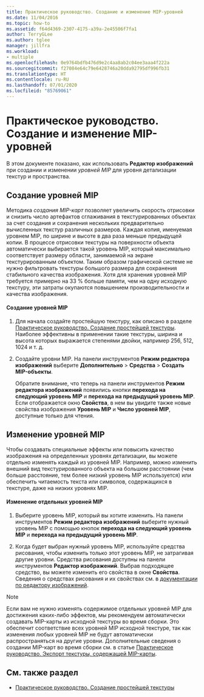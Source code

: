 ```yaml
---
title: Практическое руководство. Создание и изменение MIP-уровней
ms.date: 11/04/2016
ms.topic: how-to
ms.assetid: f64d4369-2307-4175-a39a-2e45506f7fa1
author: TerryGLee
ms.author: tglee
manager: jillfra
ms.workload:
- multiple
ms.openlocfilehash: 0e9764bdfb476d9e2c4aa8ab2c04ee3aaa4f222a
ms.sourcegitcommit: f27084e64c79e6428746a20dda92795df996fb31
ms.translationtype: HT
ms.contentlocale: ru-RU
ms.lasthandoff: 07/01/2020
ms.locfileid: "85769061"
---
```

# <a name="how-to-create-and-modify-mip-levels"></a>Практическое руководство. Создание и изменение MIP-уровней
В этом документе показано, как использовать **Редактор изображений** при создании и изменении *уровней MIP* для уровня детализации текстур и пространства.

## <a name="generating-mip-levels"></a>Создание уровней MIP
Методика *создания MIP-карт* позволяет увеличить скорость отрисовки и снизить число артефактов сглаживания в текстурированных объектах за счет создания и сохранения нескольких предварительно вычисленных текстур различных размеров. Каждая копия, именуемая уровнем MIP, по ширине и высоте в два раза меньше предыдущей копии. В процессе отрисовки текстуры на поверхности объекта автоматически выбирается такой уровень MIP, который максимально соответствует размеру области, занимаемой на экране текстурированным объектом. Таким образом графической системе не нужно фильтровать текстуры большого размера для сохранения стабильного качества изображения. Хотя для хранения уровней MIP требуется примерно на 33 % больше памяти, чем на одну исходную текстуру, эти затраты окупаются повышением производительности и качества изображения.

#### <a name="to-generate-mip-levels"></a>Создание уровней MIP

1. Для начала создайте простейшую текстуру, как описано в разделе [Практическое руководство. Создание простейшей текстуры](../designers/how-to-create-a-basic-texture.md). Наиболее эффективны в применении такие текстуры, ширина и высота которых выражается степенями двойки, например 256, 512, 1024 и т. д.

2. Создайте уровни MIP. На панели инструментов **Режим редактора изображений** выберите **Дополнительно** > **Средства** > **Создать MIP-объекты**.

     Обратите внимание, что теперь на панели инструментов **Режим редактора изображений** появились кнопки **перехода на следующий уровень MIP** и **перехода на предыдущий уровень MIP**. Если отображается окно **Свойства**, в нем вы увидите также новые свойства изображения **Уровень MIP** и **Число уровней MIP**, доступные только для чтения.

## <a name="modifying-mip-levels"></a>Изменение уровней MIP
Чтобы создавать специальные эффекты или повысить качество изображения на определенных уровнях детализации, вы можете отдельно изменять каждый из уровней MIP. Например, можно изменить внешний вид текстурированного объекта на большом расстоянии (чем больше расстояние, тем более низкий уровень MIP используется) или обеспечить читаемость текста или символов, содержащихся в текстуре, даже на низких уровнях MIP.

#### <a name="to-modify-an-individual-mip-level"></a>Изменение отдельных уровней MIP

1. Выберите уровень MIP, который вы хотите изменить. На панели инструментов **Режим редактора изображений** выберите нужный уровень MIP с помощью кнопок **перехода на следующий уровень MIP** и **перехода на предыдущий уровень MIP**.

2. Когда будет выбран нужный уровень MIP, используйте средства рисования, чтобы изменить только этот уровень MIP, не затрагивая другие уровни. Средства рисования доступны на панели инструментов **Редактор изображений**. Выбрав подходящее средство, вы можете изменить его свойства в окне **Свойства**. Сведения о средствах рисования и их свойствах см. в [документации по редактору изображений](../designers/image-editor.md).

> [!NOTE]
> Если вам не нужно изменять содержимое отдельных уровней MIP для достижения каких-либо эффектов, мы рекомендуем автоматически создавать MIP-карты из исходной текстуры во время сборки. Это обеспечит соответствие всех уровней MIP исходной текстуре, так как изменения любых уровней MIP не будут автоматически распространяться на другие уровни. Дополнительные сведения о создании MIP-карт во время сборки см. в статье [Практическое руководство. Экспорт текстуры, содержащей MIP-карты](../designers/how-to-export-a-texture-that-contains-mipmaps.md).

## <a name="see-also"></a>См. также раздел

- [Практическое руководство. Создание простейшей текстуры](../designers/how-to-create-a-basic-texture.md)
